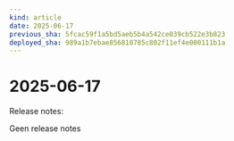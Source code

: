 ```yaml
---
kind: article
date: 2025-06-17
previous_sha: 5fcac59f1a5bd5aeb5b4a542ce039cb522e3b823
deployed_sha: 989a1b7ebae856810785c802f11ef4e000111b1a
---
```


# 2025-06-17

Release notes:

Geen release notes
